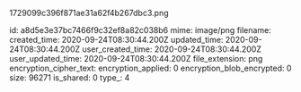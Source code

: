 1729099c396f871ae31a62f4b267dbc3.png

id: a8d5e3e37bc7466f9c32ef8a82c038b6
mime: image/png
filename: 
created_time: 2020-09-24T08:30:44.200Z
updated_time: 2020-09-24T08:30:44.200Z
user_created_time: 2020-09-24T08:30:44.200Z
user_updated_time: 2020-09-24T08:30:44.200Z
file_extension: png
encryption_cipher_text: 
encryption_applied: 0
encryption_blob_encrypted: 0
size: 96271
is_shared: 0
type_: 4